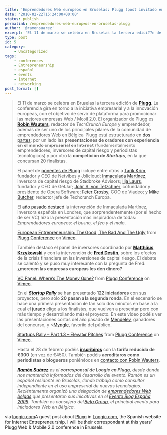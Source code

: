 ```yaml
---
title: 'Emprendedores Web europeos en Bruselas: Plugg (post invitado en Loogic.com)'
date: '2010-02-22T15:24:00+00:00'
status: publish
permalink: /emprendedores-web-europeos-en-bruselas-plugg
author: '@ramonsuarez'
excerpt: 'El 11 de marzo se celebra en Bruselas la tercera edici??n de Plugg. La conferencia gira en torno a la iniciativa empresarial y a la innovaci??n europeas, con el objetivo de servir de plataforma para promocionar las mejores empresas Web / Mobil 2.0...'
type: post
id: 5
category:
    - Uncategorized
tags:
    - conferences
    - Entrepreneurship
    - español
    - events
    - internet
    - networking
post_format: []
---
```

> El 11 de marzo se celebra en Bruselas la tercera edición de **[Plugg](http://plugg.eu/)**. La conferencia gira en torno a la iniciativa empresarial y a la innovación europeas, con el objetivo de servir de plataforma para promocionar las mejores empresas Web / Mobil 2.0. El organizador de Plugg es **[Robin Wauters](http://www.robinwauters.com/)**, redactor de *TechCrunch Europe* y emprendedor, además de ser uno de los principales pilares de la comunidad de emprendedores Web en Bélgica. Plugg está estructurado en [dos partes](http://plugg.eu/program/day-schedule): por un lado las **presentaciones de oradores con experiencia en el mundo empresarial en Internet** (fundamentalmente emprendedores, inversores de capital riesgo y periodistas tecnológicos) y por otro la **competición de *Startups***, en la que concursan 20 finalistas.
> 
> El panel de [ponentes de Plugg](http://plugg.eu/program/speakers) incluye entre otros a [Tarik Krim](http://plugg.eu/program/speakers/p/detail/tariq-krim), fundador y CEO de Netvibes y Jolicloud; [Inmaculada Martínez](http://plugg.eu/program/speakers/p/detail/inmaculada-martinez), inversora de capital riesgo de Stadbroke Advisors; [Ilja Laurs](http://plugg.eu/program/speakers/p/detail/ilja-laurs), fundador y CEO de GetJar; [John S. von Tetzchner](http://plugg.eu/program/speakers/p/detail/jon-s-von-tetzchner), cofundador y presidente de Opera Software; [Peter Crosby](http://plugg.eu/program/speakers/p/detail/peter-crosby), COO de Viadeo; y [Mike Butcher](http://plugg.eu/program/speakers/p/detail/mike-butcher), redactor jefe de Techcrunch Europa. <span> </span>
> 
> El [año pasado destacó](http://www.blogbruselas.com/2009/03/lo-mejor-de-plugg-en-video.html) la intervención de Inmaculada Martínez, inversora española en Londres, que sorprendentemente (por el hecho de ser VC) hizo la presentación más inspiradora de todas: *Emprendedores europeos: el bueno, el feo y el malo*.
> 
> [European Entrepreneurship: The Good, The Bad And The Ugly](http://vimeo.com/3684935) from [Plugg Conference](http://vimeo.com/plugg) on [Vimeo](http://vimeo.com).
> 
> También destacó el panel de inversores coordinado por [**Matthäus Krzykowski**](http://2009.plugg.eu/program/speakers/p/detail/matthaumlus-krzykowski) y con la intervención de **[Fred Destin](http://2009.plugg.eu/program/speakers/p/detail/fred-destin)**, sobre los efectos de la crisis financiera en las inversiones de capital riesgo. El debate se calentó y se puso muy interesante con la pregunta de Fred: **¿merecen las empresas europeas les den dinero?**
> 
> [VC Panel: Where’s The Money Gone?](http://vimeo.com/3619081) from [Plugg Conference](http://vimeo.com/plugg) on [Vimeo](http://vimeo.com).
> 
> En el [***Startup Rally***](http://plugg.eu/media/blog/p/detail/european-startups-registration-for-the-plugg-start-ups-rally-2010-are-now-open) se han presentado **122 iniciadores** con sus proyectos, pero solo **20 pasan a la segunda ronda**. En el escenario se hace una primera presentación de tan solo dos minutos en base a la cual el [jurado](http://plugg.eu/program/start-ups-rally/jury) elige a los finalistas, que vuelven a presentar pero con más tiempo y desarrollando más el proyecto. En este vídeo podéis ver las presentaciones cortas del año pasado de [Mendeley](http://www.mendeley.com/), ganadores del concurso, y &lt;[Myngle](http://www.myngle.com/), favorito del público.
> 
> [Startups Rally – Part 1.3 – Elevator Pitches](http://vimeo.com/3603806) from [Plugg Conference](http://vimeo.com/plugg) on [Vimeo](http://vimeo.com).
> 
> Hasta el 28 de febrero podéis **[inscribiros](http://plugg.eu/practical/register)** con la **tarifa reducida de €300** (en vez de €450). También podéis **acreditaros como periodistas o blogueros** poniéndoos en [contacto con Robin Wauters](http://plugg.eu/about/what-is-plugg/contact).
> 
> ***[Ramón Suárez](http://ramonsuarez.com/)** es el **corresponsal de Loogic en Plugg**, desde donde nos mantendrá informados del desarrollo del evento. Ramón es un español residente en Bruselas, donde trabaja como consultor independiente en el uso empresarial de nuevas tecnologías. Reciéntemente organizó una delegación de [emprendedores Web belgas](http://loogic.com/emprendedores-web-europeos-en-bruselas-plugg/?utm_source=feedburner&utm_medium=feed&utm_campaign=Feed%3A+Loogiccom+%28Loogic.com%29/../construyendo-la-europa-de-los-emprendedores-en-ebe09/) que presentaron sus iniciativas en el [Evento Blog España 2009](http://www.eventoblog.com/). También es consejero del [Beta Group](http://www.betagroup.be/), el principal evento para iniciadores Web en Bélgica.*

via [loogic.com](http://loogic.com/emprendedores-web-europeos-en-bruselas-plugg "Mensaje original en Loogic")</div>A guest post about [Plugg](http://plugg.eu) in [Loogic.com](http://loogic.com), the Spanish website for Internet Entrepreneurship. I will be their correspondant at this years’ Plugg Web &amp; Mobile 2.0 conference in Brussels.

</div>